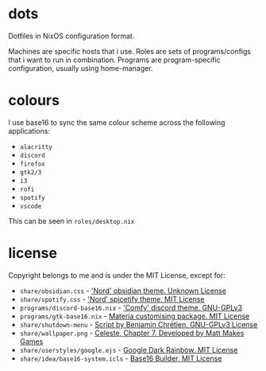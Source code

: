 # dots

Dotfiles in NixOS configuration format.

Machines are specific hosts that i use.
Roles are sets of programs/configs that i want to run in combination.
Programs are program-specific configuration, usually using home-manager.

# colours

I use base16 to sync the same colour scheme across the following applications:
  - `alacritty`
  - `discord`
  - `firefox`
  - `gtk2/3`
  - `i3`
  - `rofi`
  - `spotify`
  - `vscode`

This can be seen in `roles/desktop.nix`

# license

Copyright belongs to me and is under the MIT License, except for:
  - `share/obsidian.css` - ['Nord' obsidian theme. Unknown License](https://github.com/insanum/obsidian_nord)
  - `share/spotify.css` - ['Nord' spicetify theme. MIT License](https://github.com/morpheusthewhite/spicetify-themes)
  - `programs/discord-base16.nix` - ['Comfy' discord theme. GNU-GPLv3](https://github.com/NYRI4/Comfy)
  - `programs/gtk-base16.nix` - [Materia customising package. MIT License](https://gitlab.com/rycee/nur-expressions)
  - `share/shutdown-menu` - [Script by Benjamin Chrétien. GNU-GPLv3 License](https://github.com/vivien/i3blocks-contrib/)
  - `share/wallpaper.png` - [Celeste, Chapter 7. Developed by Matt Makes Games](https://store.steampowered.com/app/504230/Celeste/)
  - `share/userstyles/google.ejs` - [Google Dark Rainbow. MIT License](https://github.com/exmert/Google-Dark---Rainbow)
  - `share/idea/base16-system.icls` - [Base16 Builder, MIT License](https://github.com/base16-builder/base16-builder)